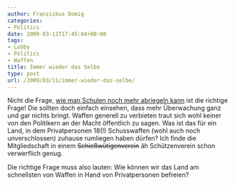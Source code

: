 ```yaml
---
author: Franziskus Domig
categories:
- Politics
date: 2009-03-11T17:45:04+00:00
tags:
- Lobby
- Politics
- Waffen
title: Immer wieder das Selbe
type: post
url: /2009/03/11/immer-wieder-das-selbe/
---
```


Nicht die Frage, [wie man Schulen noch mehr abriegeln kann][1] ist die richtige Frage! Die sollten doch einfach einsehen, dass mehr Überwachung ganz und gar nichts bringt. Waffen generell zu verbieten traut sich wohl keiner von den Politikern an der Macht öffentlich zu sagen. Was ist das für ein Land, in dem Privatpersonen 18(!) Schusswaffen (wohl auch noch unverschlossen) zuhause rumliegen haben dürfen? Ich finde die Mitgliedschaft in einem <span style="text-decoration: line-through;">Schießwütigenverein</span> äh Schützenverein schon verwerflich genug.

Die richtige Frage muss also lauten: Wie können wir das Land am schnellsten von Waffen in Hand von Privatpersonen befreien?

 [1]: http://www.spiegel.de/politik/deutschland/0,1518,612721,00.html
